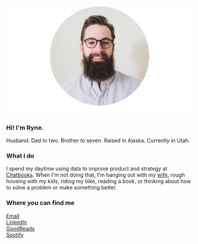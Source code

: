 ![Ryne Headshot](images/ryne-website-pic.png)
### Hi! I'm Ryne.

Husband. Dad to two. Brother to seven. Raised in Alaska. Currently in Utah.

### What I do  
I spend my daytime using data to improve product and strategy at [Chatbooks](http://chatbooks.com/). When I'm not doing that, I'm hanging out with my [wife](https://alexisbelliston.com/), rough housing with my kids, riding my bike, reading a book, or thinking about how to solve a problem or make something better.  

### Where you can find me  
[Email](mailto:hrbelliston@gmail.com)  
[LinkedIn](https://www.linkedin.com/in/rynebelliston/)  
[GoodReads](https://www.goodreads.com/ryneb)  
[Spotify](https://open.spotify.com/user/harrybelli)

